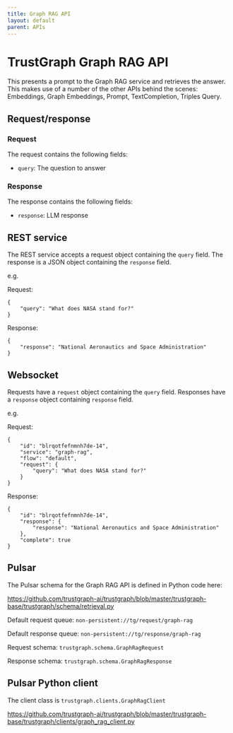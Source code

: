 ```yaml
---
title: Graph RAG API
layout: default
parent: APIs
---
```


# TrustGraph Graph RAG API

This presents a prompt to the Graph RAG service and retrieves the answer.
This makes use of a number of the other APIs behind the scenes:
Embeddings, Graph Embeddings, Prompt, TextCompletion, Triples Query.

## Request/response

### Request

The request contains the following fields:
- `query`: The question to answer

### Response

The response contains the following fields:
- `response`: LLM response

## REST service

The REST service accepts a request object containing the `query` field.
The response is a JSON object containing the `response` field.

e.g.

Request:
```
{
    "query": "What does NASA stand for?"
}
```

Response:

```
{
    "response": "National Aeronautics and Space Administration"
}
```

## Websocket

Requests have a `request` object containing the `query` field.
Responses have a `response` object containing `response` field.

e.g.

Request:

```
{
    "id": "blrqotfefnmnh7de-14",
    "service": "graph-rag",
    "flow": "default",
    "request": {
        "query": "What does NASA stand for?"
    }
}
```

Response:

```
{
    "id": "blrqotfefnmnh7de-14",
    "response": {
        "response": "National Aeronautics and Space Administration"
    },
    "complete": true
}
```

## Pulsar

The Pulsar schema for the Graph RAG API is defined in Python code here:

https://github.com/trustgraph-ai/trustgraph/blob/master/trustgraph-base/trustgraph/schema/retrieval.py

Default request queue:
`non-persistent://tg/request/graph-rag`

Default response queue:
`non-persistent://tg/response/graph-rag`

Request schema:
`trustgraph.schema.GraphRagRequest`

Response schema:
`trustgraph.schema.GraphRagResponse`

## Pulsar Python client

The client class is
`trustgraph.clients.GraphRagClient`

https://github.com/trustgraph-ai/trustgraph/blob/master/trustgraph-base/trustgraph/clients/graph_rag_client.py

